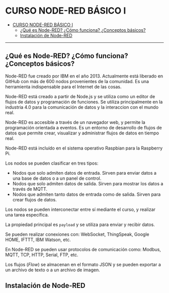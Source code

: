 # CURSO NODE-RED BÁSICO I

- [CURSO NODE-RED BÁSICO I](#curso-node-red-básico-i)
  - [¿Qué es Node-RED? ¿Cómo funciona? ¿Conceptos básicos?](#qué-es-node-red-cómo-funciona-conceptos-básicos)
  - [Instalación de Node-RED](#instalación-de-node-red)

---

## ¿Qué es Node-RED? ¿Cómo funciona? ¿Conceptos básicos?

Node-RED fue creado por IBM en el año 2013. Actualmente está liberado en GitHub con más de 600 nodos provenientes de la comunidad. Es una herramienta indispensable para el Internet de las cosas.

Node-RED está creado a partir de Node.js y se utiliza como un editor de flujos de datos y programación de funciones. Se utiliza principalmente en la industria 4.0 para la comunicación de datos y la interaccion con el mundo real.

Node-RED es accesible a través de un navegador web, y permite la programación orientada a eventos. Es un entorno de desarrollo de flujos de datos que permite crear, visualizar y administrar flujos de datos en tiempo real.

Node-RED está incluído en el sistema operativo Raspbian para la Raspberry Pi.

Los nodos se pueden clasificar en tres tipos:

- Nodos que solo admiten datos de entrada. Sirven para enviar datos a una base de datos o a un panel de control.
- Nodos que solo admiten datos de salida. Sirven para mostrar los datos a través de MQTT.
- Nodos que admiten tanto datos de entrada como de salida. Sirven para crear flujos de datos.

Los nodos se pueden interconectar entre sí mediante el curso, y realizar una tarea específica.

La propiedad principal es `payload` y se utiliza para enviar y recibir datos.

Se pueden realizar conexiones con: WebSocket, ThingSpeak, Google HOME, IFTTT, IBM Watson, etc.

En Node-RED se pueden usar protocolos de comunicación como: Modbus, MQTT, TCP, HTTP, Serial, FTP, etc.

Los flujos (_Flow_) se almacenan en el formato JSON y se pueden exportar a un archivo de texto o a un archivo de imagen.

## Instalación de Node-RED
